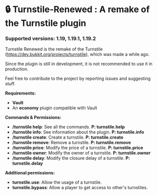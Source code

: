 # 🔒 Turnstile-Renewed : A remake of the Turnstile plugin

<h3>Supported versions: 1.19, 1.19.1, 1.19.2</h3>

Turnstile Renewed is the remake of the Turnstile (https://dev.bukkit.org/projects/turnstile), which was made a while ago.

Since the plugin is still in development, it is not recommended to use it in production.

Feel free to contribute to the project by reporting issues and suggesting stuff.

<b>Requirements:</b>
- <b>Vault</b>
- An <b>economy</b> plugin compatible with Vault

<b>Commands & Permissions:</b>
- <b>/turnstile help</b>: See all the commands. <b>P: turnstile.help</b>
- <b>/turnstile info</b>: See information about the plugin. <b>P: turnstile.info</b>
- <b>/turnstile create</b>: Create a turnstile. <b>P: turnstile.create</b>
- <b>/turnstile remove</b>: Remove a turnstile. <b>P: turnstile.remove</b>
- <b>/turnstile price</b>: Modify the price of a turnstile. <b>P: turnstile.price</b>
- <b>/turnstile owner</b>: Modify the owner of a turnstile. <b>P: turnstile.owner</b>
- <b>/turnstile delay</b>: Modify the closure delay of a turnstile. <b>P: turnstile.delay</b>

<b>Additional permissions:</b>
- <b>turnstile.use</b>: Allow the usage of a turnstile.
- <b>turnstile.bypass</b>: Allow a player to get access to other's turnstiles.
